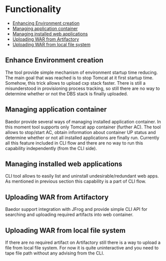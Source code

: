 # Functionality

- [Enhancing Environment creation](#enhance-environment-creation)
- [Managing application container](#managing-application-container)
- [Managing installed web applications](#managing-installed-web-applications)
- [Uploading WAR from Artifactory](#uploading-war-from-artifactory)
- [Uploading WAR from local file system](#uploading-war-from-local-file-system)


## Enhance Environment creation

The tool provide simple mechanism of environment startup time reducing. 
The main goal that was reached is to stop Tomcat at it first startup time.
Somehow, this trick allows to upload cxp stack faster. 
There is still a misunderstood in provisioning process tracking, so still there are no way 
to determine whether or not the DBS stack is finally uploaded.


## Managing application container

Baedor provide several ways of managing installed application container. 
In this moment tool supports only Tomcat app container (further AC). 
The tool allows to stop/start AC, obtain information about container UP status 
and determine whether or not all installed applications are finally run.
Currently all this feature included in CLI flow and there are no way to run this capability 
independently (from the CLI side).


## Managing installed web applications

CLI tool allows to easily list and uninstall undesirable/redundant web apps.
As mentioned in previous section this capability is a part of CLI flow.


## Uploading WAR from Artifactory

Baedor support integration with JFrog and provide simple CLI API for searching and uploading 
required artifacts into web container.


## Uploading WAR from local file system

If there are no required artifact on Artifactory still there is a way to upload a file from local file system.
For now it is quite uninteractive and you need to tape file path without any advising from the CLI.  